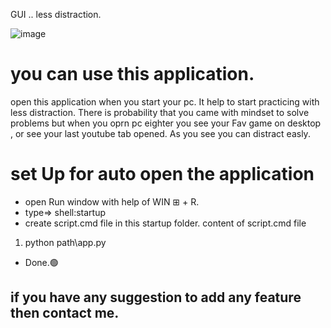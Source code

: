 GUI .. less distraction.

![image](https://github.com/DevvMaurya/DSA_Striker/assets/105772302/f34a1d1f-d50a-47a9-a9b8-66793fe0ceb4)

# you can use this application.
open this application when you start your pc. It help to start practicing with less distraction. There is probability that you came with mindset to solve problems but when you oprn pc eighter you see your Fav game on desktop , or see your last youtube tab opened. As you see you can distract easly.

# set Up for auto open the application

- open Run window with help of WIN ⊞ + R.
- type=> shell:startup
- create script.cmd file in this startup folder.
  content of script.cmd file
1. python path\app.py
- Done.🟢

## if you have any suggestion to add any feature then contact me.
  
